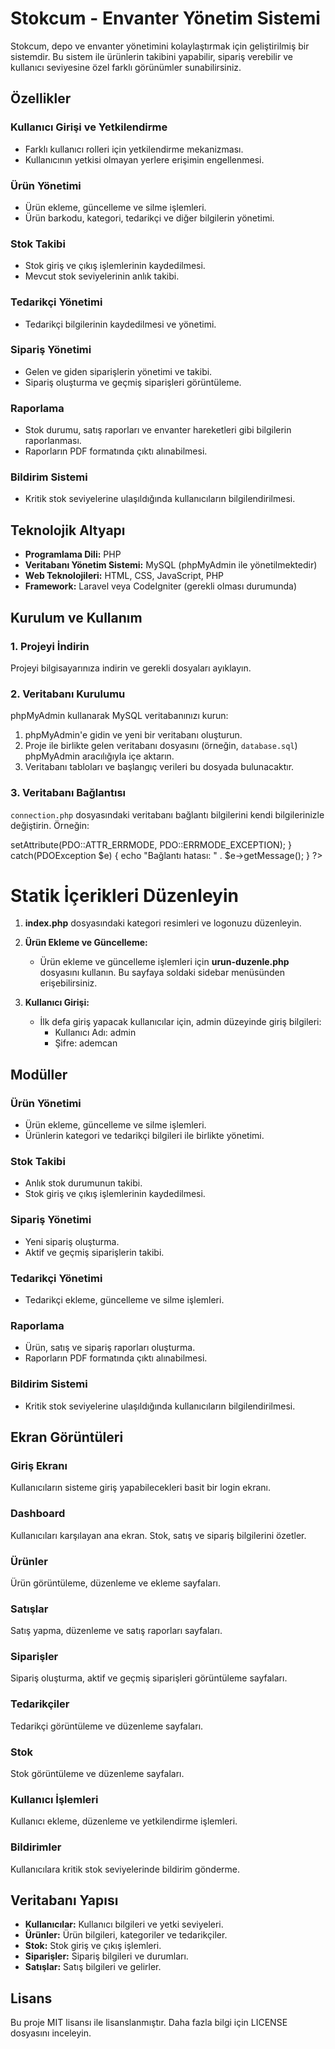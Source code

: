 # Stokcum - Envanter Yönetim Sistemi

Stokcum, depo ve envanter yönetimini kolaylaştırmak için geliştirilmiş bir sistemdir. Bu sistem ile ürünlerin takibini yapabilir, sipariş verebilir ve kullanıcı seviyesine özel farklı görünümler sunabilirsiniz.

## Özellikler

### Kullanıcı Girişi ve Yetkilendirme
- Farklı kullanıcı rolleri için yetkilendirme mekanizması.
- Kullanıcının yetkisi olmayan yerlere erişimin engellenmesi.

### Ürün Yönetimi
- Ürün ekleme, güncelleme ve silme işlemleri.
- Ürün barkodu, kategori, tedarikçi ve diğer bilgilerin yönetimi.

### Stok Takibi
- Stok giriş ve çıkış işlemlerinin kaydedilmesi.
- Mevcut stok seviyelerinin anlık takibi.

### Tedarikçi Yönetimi
- Tedarikçi bilgilerinin kaydedilmesi ve yönetimi.

### Sipariş Yönetimi
- Gelen ve giden siparişlerin yönetimi ve takibi.
- Sipariş oluşturma ve geçmiş siparişleri görüntüleme.

### Raporlama
- Stok durumu, satış raporları ve envanter hareketleri gibi bilgilerin raporlanması.
- Raporların PDF formatında çıktı alınabilmesi.

### Bildirim Sistemi
- Kritik stok seviyelerine ulaşıldığında kullanıcıların bilgilendirilmesi.

## Teknolojik Altyapı
- **Programlama Dili:** PHP
- **Veritabanı Yönetim Sistemi:** MySQL (phpMyAdmin ile yönetilmektedir)
- **Web Teknolojileri:** HTML, CSS, JavaScript, PHP
- **Framework:** Laravel veya CodeIgniter (gerekli olması durumunda)

## Kurulum ve Kullanım

### 1. Projeyi İndirin
Projeyi bilgisayarınıza indirin ve gerekli dosyaları ayıklayın.

### 2. Veritabanı Kurulumu
phpMyAdmin kullanarak MySQL veritabanınızı kurun:
1. phpMyAdmin'e gidin ve yeni bir veritabanı oluşturun.
2. Proje ile birlikte gelen veritabanı dosyasını (örneğin, `database.sql`) phpMyAdmin aracılığıyla içe aktarın.
3. Veritabanı tabloları ve başlangıç verileri bu dosyada bulunacaktır.

### 3. Veritabanı Bağlantısı
`connection.php` dosyasındaki veritabanı bağlantı bilgilerini kendi bilgilerinizle değiştirin. Örneğin:
<?php
$servername = "localhost";
$username = "kullanici_adi";
$password = "sifre";
$dbname = "veritabani_adi";

try {
    $conn = new PDO("mysql:host=$servername;dbname=$dbname", $username, $password);
    $conn->setAttribute(PDO::ATTR_ERRMODE, PDO::ERRMODE_EXCEPTION);
} catch(PDOException $e) {
    echo "Bağlantı hatası: " . $e->getMessage();
}
?>
# Statik İçerikleri Düzenleyin

1. **index.php** dosyasındaki kategori resimleri ve logonuzu düzenleyin.

2. **Ürün Ekleme ve Güncelleme:**
   - Ürün ekleme ve güncelleme işlemleri için **urun-duzenle.php** dosyasını kullanın. Bu sayfaya soldaki sidebar menüsünden erişebilirsiniz.

3. **Kullanıcı Girişi:**
   - İlk defa giriş yapacak kullanıcılar için, admin düzeyinde giriş bilgileri:
     - Kullanıcı Adı: admin
     - Şifre: ademcan

## Modüller

### Ürün Yönetimi
- Ürün ekleme, güncelleme ve silme işlemleri.
- Ürünlerin kategori ve tedarikçi bilgileri ile birlikte yönetimi.

### Stok Takibi
- Anlık stok durumunun takibi.
- Stok giriş ve çıkış işlemlerinin kaydedilmesi.

### Sipariş Yönetimi
- Yeni sipariş oluşturma.
- Aktif ve geçmiş siparişlerin takibi.

### Tedarikçi Yönetimi
- Tedarikçi ekleme, güncelleme ve silme işlemleri.

### Raporlama
- Ürün, satış ve sipariş raporları oluşturma.
- Raporların PDF formatında çıktı alınabilmesi.

### Bildirim Sistemi
- Kritik stok seviyelerine ulaşıldığında kullanıcıların bilgilendirilmesi.

## Ekran Görüntüleri

### Giriş Ekranı
Kullanıcıların sisteme giriş yapabilecekleri basit bir login ekranı.

### Dashboard
Kullanıcıları karşılayan ana ekran. Stok, satış ve sipariş bilgilerini özetler.

### Ürünler
Ürün görüntüleme, düzenleme ve ekleme sayfaları.

### Satışlar
Satış yapma, düzenleme ve satış raporları sayfaları.

### Siparişler
Sipariş oluşturma, aktif ve geçmiş siparişleri görüntüleme sayfaları.

### Tedarikçiler
Tedarikçi görüntüleme ve düzenleme sayfaları.

### Stok
Stok görüntüleme ve düzenleme sayfaları.

### Kullanıcı İşlemleri
Kullanıcı ekleme, düzenleme ve yetkilendirme işlemleri.

### Bildirimler
Kullanıcılara kritik stok seviyelerinde bildirim gönderme.

## Veritabanı Yapısı

- **Kullanıcılar:** Kullanıcı bilgileri ve yetki seviyeleri.
- **Ürünler:** Ürün bilgileri, kategoriler ve tedarikçiler.
- **Stok:** Stok giriş ve çıkış işlemleri.
- **Siparişler:** Sipariş bilgileri ve durumları.
- **Satışlar:** Satış bilgileri ve gelirler.

## Lisans

Bu proje MIT lisansı ile lisanslanmıştır. Daha fazla bilgi için LICENSE dosyasını inceleyin.
